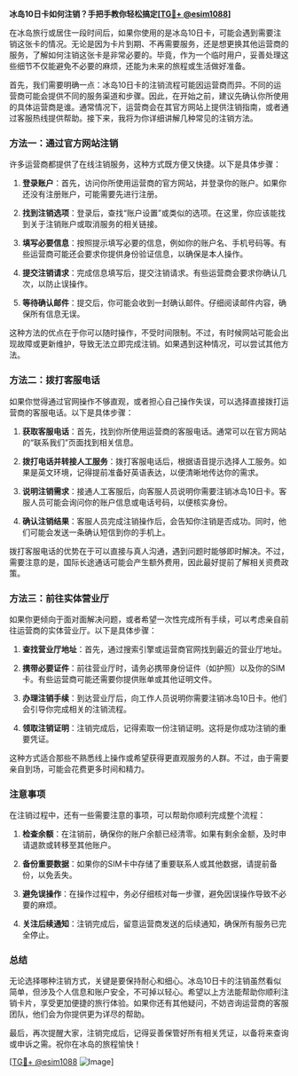 **冰岛10日卡如何注销？手把手教你轻松搞定[[TG💪+ @esim1088](https://t.me/s/esim1088)]**

在冰岛旅行或居住一段时间后，如果你使用的是冰岛10日卡，可能会遇到需要注销这张卡的情况。无论是因为卡片到期、不再需要服务，还是想更换其他运营商的服务，了解如何注销这张卡是非常必要的。毕竟，作为一个临时用户，妥善处理这些细节不仅能避免不必要的麻烦，还能为未来的旅程或生活做好准备。

首先，我们需要明确一点：冰岛10日卡的注销流程可能因运营商而异。不同的运营商可能会提供不同的服务渠道和步骤。因此，在开始之前，建议先确认你所使用的具体运营商是谁。通常情况下，运营商会在其官方网站上提供注销指南，或者通过客服热线提供帮助。接下来，我将为你详细讲解几种常见的注销方法。

### 方法一：通过官方网站注销

许多运营商都提供了在线注销服务，这种方式既方便又快捷。以下是具体步骤：

1. **登录账户**：首先，访问你所使用运营商的官方网站，并登录你的账户。如果你还没有注册账户，可能需要先进行注册。
   
2. **找到注销选项**：登录后，查找“账户设置”或类似的选项。在这里，你应该能找到关于注销账户或取消服务的相关链接。

3. **填写必要信息**：按照提示填写必要的信息，例如你的账户名、手机号码等。有些运营商可能还会要求你提供身份验证信息，以确保是本人操作。

4. **提交注销请求**：完成信息填写后，提交注销请求。有些运营商会要求你确认几次，以防止误操作。

5. **等待确认邮件**：提交后，你可能会收到一封确认邮件。仔细阅读邮件内容，确保所有信息无误。

这种方法的优点在于你可以随时操作，不受时间限制。不过，有时候网站可能会出现故障或更新维护，导致无法立即完成注销。如果遇到这种情况，可以尝试其他方法。

### 方法二：拨打客服电话

如果你觉得通过官网操作不够直观，或者担心自己操作失误，可以选择直接拨打运营商的客服电话。以下是具体步骤：

1. **获取客服电话**：首先，找到你所使用运营商的客服电话。通常可以在官方网站的“联系我们”页面找到相关信息。

2. **拨打电话并转接人工服务**：拨打客服电话后，根据语音提示选择人工服务。如果是英文环境，记得提前准备好英语表达，以便清晰地传达你的需求。

3. **说明注销需求**：接通人工客服后，向客服人员说明你需要注销冰岛10日卡。客服人员可能会询问你的账户信息或电话号码，以便核实身份。

4. **确认注销结果**：客服人员完成注销操作后，会告知你注销是否成功。同时，他们可能会发送一条确认短信到你的手机上。

拨打客服电话的优势在于可以直接与真人沟通，遇到问题时能够即时解决。不过，需要注意的是，国际长途通话可能会产生额外费用，因此最好提前了解相关资费政策。

### 方法三：前往实体营业厅

如果你更倾向于面对面解决问题，或者希望一次性完成所有手续，可以考虑亲自前往运营商的实体营业厅。以下是具体步骤：

1. **查找营业厅地址**：首先，通过搜索引擎或运营商官网找到最近的营业厅地址。

2. **携带必要证件**：前往营业厅时，请务必携带身份证件（如护照）以及你的SIM卡。有些运营商可能还需要你提供账单或其他证明文件。

3. **办理注销手续**：到达营业厅后，向工作人员说明你需要注销冰岛10日卡。他们会引导你完成相关的注销流程。

4. **领取注销证明**：注销完成后，记得索取一份注销证明。这将是你成功注销的重要凭证。

这种方式适合那些不熟悉线上操作或希望获得更直观服务的人群。不过，由于需要亲自到场，可能会花费更多时间和精力。

### 注意事项

在注销过程中，还有一些需要注意的事项，可以帮助你顺利完成整个流程：

1. **检查余额**：在注销前，确保你的账户余额已经清零。如果有剩余金额，及时申请退款或转移至其他账户。

2. **备份重要数据**：如果你的SIM卡中存储了重要联系人或其他数据，请提前备份，以免丢失。

3. **避免误操作**：在操作过程中，务必仔细核对每一步骤，避免因误操作导致不必要的麻烦。

4. **关注后续通知**：注销完成后，留意运营商发送的后续通知，确保所有服务已完全停止。

### 总结

无论选择哪种注销方式，关键是要保持耐心和细心。冰岛10日卡的注销虽然看似简单，但涉及个人信息和账户安全，不可掉以轻心。希望以上方法能帮助你顺利注销卡片，享受更加便捷的旅行体验。如果你还有其他疑问，不妨咨询运营商的客服团队，他们会为你提供更为详尽的帮助。

最后，再次提醒大家，注销完成后，记得妥善保管好所有相关凭证，以备将来查询或申诉之需。祝你在冰岛的旅程愉快！

[[TG💪+ @esim1088](https://t.me/s/esim1088) ![Image](https://i.postimg.cc/4NQfJmqS/Snipaste-2025-05-13-00-14-12.png)]